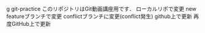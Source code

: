 g git-practice
このリポジトリはGit動画講座用です．
ローカルリポで変更
new featureブランチで変更
conflictブランチに変更(conflict発生)
github上で更新
再度GitHub上で更新
